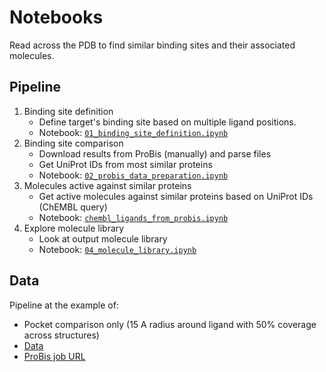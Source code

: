# Notebooks

Read across the PDB to find similar binding sites and their associated molecules.


## Pipeline

1. Binding site definition
   - Define target's binding site based on multiple ligand positions.
   - Notebook: [`01_binding_site_definition.ipynb`](https://github.com/dominiquesydow/covid19/blob/master/notebooks/01_binding_site_definition.ipynb)
2. Binding site comparison
   - Download results from ProBis (manually) and parse files
   - Get UniProt IDs from most similar proteins
   - Notebook: [`02_probis_data_preparation.ipynb`](https://github.com/dominiquesydow/covid19/blob/master/notebooks/02_probis_data_preparation.ipynb)
3. Molecules active against similar proteins
   - Get active molecules against similar proteins based on UniProt IDs (ChEMBL query)
   - Notebook: [`chembl_ligands_from_probis.ipynb`](https://github.com/dominiquesydow/covid19/blob/master/notebooks/03_chembl_molecules_from_uniprot_ids.ipynb)
4. Explore molecule library
   - Look at output molecule library
   - Notebook: [`04_molecule_library.ipynb`](https://github.com/dominiquesydow/covid19/blob/master/notebooks/04_molecule_library.ipynb)
   
   
## Data

Pipeline at the example of:

- Pocket comparison only (15 A radius around ligand with 50% coverage across structures)
- [Data](https://github.com/dominiquesydow/covid19/tree/master/data/probis/probis_pocket_15_0.5)
- [ProBis job URL](http://probis.cmm.ki.si/?what=job&job_id=25032048431709)